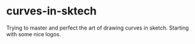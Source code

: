 # curves-in-sktech
Trying to master and perfect the art of drawing curves in sketch. Starting with some nice logos.

